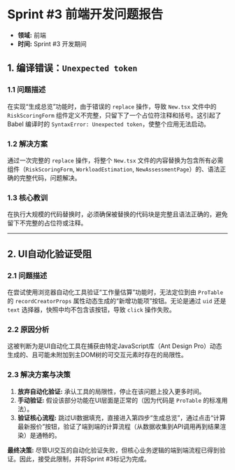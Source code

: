 
# Sprint #3 前端开发问题报告

*   **领域:** 前端
*   **时间:** Sprint #3 开发期间

## 1. 编译错误：`Unexpected token`

### 1.1 问题描述

在实现“生成总览”功能时，由于错误的 `replace` 操作，导致 `New.tsx` 文件中的 `RiskScoringForm` 组件定义不完整，只留下了一个占位符注释和括号。这引起了 Babel 编译时的 `SyntaxError: Unexpected token`，使整个应用无法启动。

### 1.2 解决方案

通过一次完整的 `replace` 操作，将整个 `New.tsx` 文件的内容替换为包含所有必需组件（`RiskScoringForm`, `WorkloadEstimation`, `NewAssessmentPage`）的、语法正确的完整代码，问题解决。

### 1.3 核心教训

在执行大规模的代码替换时，必须确保被替换的代码块是完整且语法正确的，避免留下不完整的占位符或注释。

---

## 2. UI自动化验证受阻

### 2.1 问题描述

在尝试使用浏览器自动化工具验证“工作量估算”功能时，无法定位到由 `ProTable` 的 `recordCreatorProps` 属性动态生成的“新增功能项”按钮。无论是通过 `uid` 还是 `text` 选择器，快照中均不包含该按钮，导致 `click` 操作失败。

### 2.2 原因分析

这被判断为是UI自动化工具在捕获由特定JavaScript库（Ant Design Pro）动态生成的、且可能未附加到主DOM树的可交互元素时存在的局限性。

### 2.3 解决方案与决策

1.  **放弃自动化验证:** 承认工具的局限性，停止在该问题上投入更多时间。
2.  **手动验证:** 假设该部分功能在UI层面是正常的（因为代码是 `ProTable` 的标准用法）。
3.  **验证核心流程:** 跳过UI数据填充，直接进入第四步“生成总览”，通过点击“计算最新报价”按钮，验证了端到端的计算流程（从数据收集到API调用再到结果渲染）是通畅的。

**最终决策:** 尽管UI交互的自动化验证失败，但核心业务逻辑的端到端流程已得到验证。因此，接受此限制，并将Sprint #3标记为完成。
